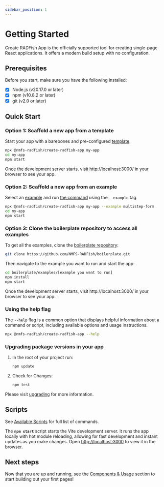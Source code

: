 ```yaml
---
sidebar_position: 1
---
```


# Getting Started

Create RADFish App is the officially supported tool for creating single-page React applications. It offers a modern build setup with no configuration.

## Prerequisites

Before you start, make sure you have the following installed:

- [x] Node.js (v20.17.0 or later)
- [x] npm (v10.8.2 or later)
- [x] git (v2.0 or later)

## Quick Start

### Option 1: Scaffold a new app from a template

Start your app with a barebones and pre-configured [template](./examples-and-templates#templates).

```bash
npx @nmfs-radfish/create-radfish-app my-app
cd my-app
npm start
```

Once the development server starts, visit http://localhost:3000/ in your browser to see your app.

### Option 2: Scaffold a new app from an example

Select an [example](/radfish/developer-documentation/examples-and-templates) and run [the command](./building-your-application/available-scripts/running-example.md) using the `--example` tag.

```bash
npx @nmfs-radfish/create-radfish-app my-app --example multistep-form
cd my-app
npm start
```

### Option 3: Clone the boilerplate repository to access all examples

To get all the examples, clone the [boilerplate repository](https://github.com/NMFS-RADFish/boilerplate):

```bash
git clone https://github.com/NMFS-RADFish/boilerplate.git
```

Then navigate to the example you want to run and start the app:

```bash
cd boilerplate/examples/[example you want to run]
npm install
npm start
```

Once the development server starts, visit http://localhost:3000/ in your browser to see your app.

### Using the help flag

The `--help` flag is a common option that displays helpful information about a command or script, including available options and usage instructions.

```bash
npx @nmfs-radfish/create-radfish-app --help
```

### Upgrading package versions in your app

1. In the root of your project run:
    ```bash
    npm update
    ```

2. Check for Changes:
    ```bash
    npm test
    ```
Please visit [upgrading](./upgrading.md) for more information. 

## Scripts
See [Available Scripts](./building-your-application/available-scripts) for full list of commands.

The **`npm start`** script starts the Vite development server. It runs the app locally with hot module reloading, allowing for fast development and instant updates as you make changes. Open [http://localhost:3000](http://localhost:3000/) to view it in the browser.

## Next steps
Now that you are up and running, see the [Components & Usage](./building-your-application/patterns/components.md) section to start building out your first pages!
